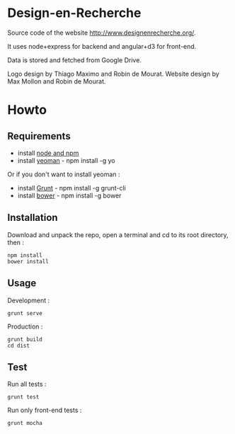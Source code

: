 Design-en-Recherche
===================
Source code of the website http://www.designenrecherche.org/.

It uses node+express for backend and angular+d3 for front-end.

Data is stored and fetched from Google Drive.

Logo design by Thiago Maximo and Robin de Mourat.
Website design by Max Mollon and Robin de Mourat.


# Howto

## Requirements

* install [node and npm](https://nodejs.org/en/)
* install [yeoman](http://yeoman.io/) - npm install -g yo

Or if you don't want to install yeoman :
* install [Grunt](http://gruntjs.com/) - npm install -g grunt-cli
* install [bower](http://bower.io/) - npm install -g bower

## Installation

Download and unpack the repo, open a terminal and cd to its root directory, then :
```
npm install
bower install
```

## Usage

Development :
```
grunt serve
```

Production :
```
grunt build
cd dist
```


## Test

Run all tests :

```
grunt test
```

Run only front-end tests : 

```
grunt mocha
```
